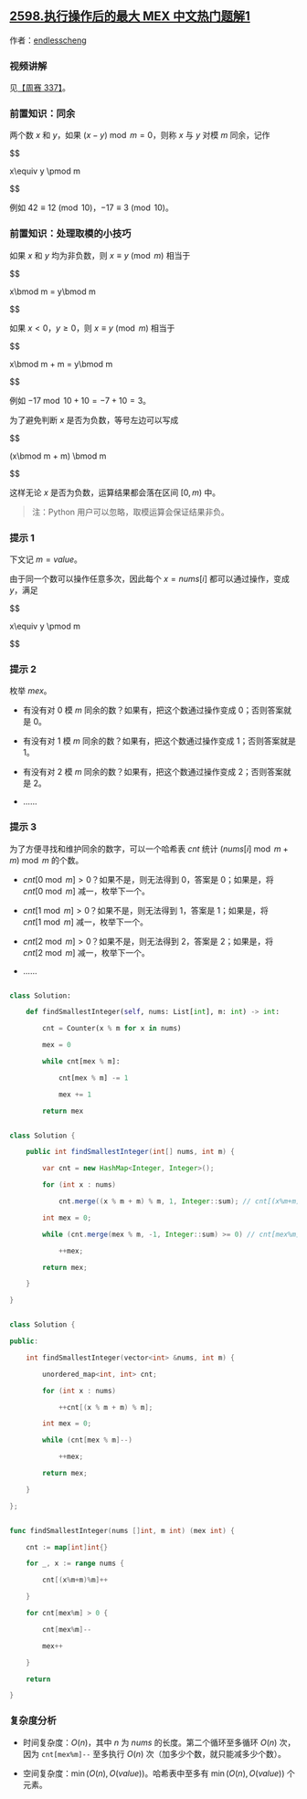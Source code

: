 ## [2598.执行操作后的最大 MEX 中文热门题解1](https://leetcode.cn/problems/smallest-missing-non-negative-integer-after-operations/solutions/100000/tong-yu-pythonjavacgo-by-endlesscheng-qoan)

作者：[endlesscheng](https://leetcode.cn/u/endlesscheng)
### 视频讲解

见[【周赛 337】](https://www.bilibili.com/video/BV1EL411C7YU/)。

### 前置知识：同余

两个数 $x$ 和 $y$，如果 $(x-y)\bmod m = 0$，则称 $x$ 与 $y$ 对模 $m$ 同余，记作

$$
x\equiv y \pmod m
$$

例如 $42\equiv 12 \pmod {10}$，$-17\equiv 3 \pmod {10}$。

### 前置知识：处理取模的小技巧

如果 $x$ 和 $y$ 均为非负数，则 $x\equiv y \pmod m$ 相当于

$$
x\bmod m = y\bmod m
$$

如果 $x<0$，$y\ge 0$，则 $x\equiv y \pmod m$ 相当于

$$
x\bmod m + m = y\bmod m
$$

例如 $-17\bmod 10 +10 = -7+10=3$。

为了避免判断 $x$ 是否为负数，等号左边可以写成

$$
(x\bmod m + m) \bmod m
$$

这样无论 $x$ 是否为负数，运算结果都会落在区间 $[0,m)$ 中。

> 注：Python 用户可以忽略，取模运算会保证结果非负。

### 提示 1

下文记 $m=\textit{value}$。

由于同一个数可以操作任意多次，因此每个 $x=\textit{nums}[i]$ 都可以通过操作，变成 $y$，满足

$$
x\equiv y \pmod m
$$

### 提示 2

枚举 $\textit{mex}$。

- 有没有对 $0$ 模 $m$ 同余的数？如果有，把这个数通过操作变成 $0$；否则答案就是 $0$。
- 有没有对 $1$ 模 $m$ 同余的数？如果有，把这个数通过操作变成 $1$；否则答案就是 $1$。
- 有没有对 $2$ 模 $m$ 同余的数？如果有，把这个数通过操作变成 $2$；否则答案就是 $2$。
- ……

### 提示 3

为了方便寻找和维护同余的数字，可以一个哈希表 $\textit{cnt}$ 统计 $(\textit{nums}[i]\bmod m + m) \bmod m$ 的个数。

- $\textit{cnt}[0\bmod m] > 0$？如果不是，则无法得到 $0$，答案是 $0$；如果是，将 $\textit{cnt}[0\bmod m]$ 减一，枚举下一个。
- $\textit{cnt}[1\bmod m] > 0$？如果不是，则无法得到 $1$，答案是 $1$；如果是，将 $\textit{cnt}[1\bmod m]$ 减一，枚举下一个。
- $\textit{cnt}[2\bmod m] > 0$？如果不是，则无法得到 $2$，答案是 $2$；如果是，将 $\textit{cnt}[2\bmod m]$ 减一，枚举下一个。
- ……

```py [sol1-Python3]
class Solution:
    def findSmallestInteger(self, nums: List[int], m: int) -> int:
        cnt = Counter(x % m for x in nums)
        mex = 0
        while cnt[mex % m]:
            cnt[mex % m] -= 1
            mex += 1
        return mex
```

```java [sol1-Java]
class Solution {
    public int findSmallestInteger(int[] nums, int m) {
        var cnt = new HashMap<Integer, Integer>();
        for (int x : nums)
            cnt.merge((x % m + m) % m, 1, Integer::sum); // cnt[(x%m+m)%m]++
        int mex = 0;
        while (cnt.merge(mex % m, -1, Integer::sum) >= 0) // cnt[mex%m]-1 >= 0
            ++mex;
        return mex;
    }
}
```

```cpp [sol1-C++]
class Solution {
public:
    int findSmallestInteger(vector<int> &nums, int m) {
        unordered_map<int, int> cnt;
        for (int x : nums)
            ++cnt[(x % m + m) % m];
        int mex = 0;
        while (cnt[mex % m]--)
            ++mex;
        return mex;
    }
};
```

```go [sol1-Go]
func findSmallestInteger(nums []int, m int) (mex int) {
	cnt := map[int]int{}
	for _, x := range nums {
		cnt[(x%m+m)%m]++
	}
	for cnt[mex%m] > 0 {
		cnt[mex%m]--
		mex++
	}
	return
}
```

### 复杂度分析

- 时间复杂度：$O(n)$，其中 $n$ 为 $\textit{nums}$ 的长度。第二个循环至多循环 $O(n)$ 次，因为 `cnt[mex%m]--` 至多执行 $O(n)$ 次（加多少个数，就只能减多少个数）。
- 空间复杂度：$\min(O(n),O(\textit{value}))$。哈希表中至多有 $\min(O(n),O(\textit{value}))$ 个元素。
